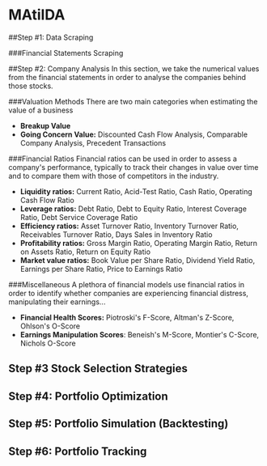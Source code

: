 # MAtilDA

##Step #1: Data Scraping

###Financial Statements Scraping

##Step #2: Company Analysis
In this section, we take the numerical values from the financial statements in order to analyse the companies behind those stocks.

###Valuation Methods
There are two main categories when estimating the value of a business
- **Breakup Value**
- **Going Concern Value:** Discounted Cash Flow Analysis, Comparable Company Analysis, Precedent Transactions

###Financial Ratios
Financial ratios can be used in order to assess a company's performance, typically to track their changes in value over time and to compare them with those of competitors in the industry.

- **Liquidity ratios:** Current Ratio, Acid-Test Ratio, Cash Ratio, Operating Cash Flow Ratio
- **Leverage ratios:** Debt Ratio, Debt to Equity Ratio, Interest Coverage Ratio, Debt Service Coverage Ratio
- **Efficiency ratios:** Asset Turnover Ratio, Inventory Turnover Ratio, Receivables Turnover Ratio, Days Sales in Inventory Ratio
- **Profitability ratios:** Gross Margin Ratio, Operating Margin Ratio, Return on Assets Ratio, Return on Equity Ratio
- **Market value ratios:** Book Value per Share Ratio, Dividend Yield Ratio, Earnings per Share Ratio, Price to Earnings Ratio

###Miscellaneous
A plethora of financial models use financial ratios in order to identify whether companies are experiencing financial distress, manipulating their earnings... 
- **Financial Health Scores:** Piotroski's F-Score, Altman's Z-Score, Ohlson's O-Score
- **Earnings Manipulation Scores**: Beneish's M-Score, Montier's C-Score, Nichols O-Score

## Step #3 Stock Selection Strategies

## Step #4: Portfolio Optimization

## Step #5: Portfolio Simulation (Backtesting)

## Step #6: Portfolio Tracking